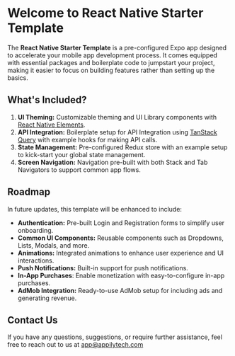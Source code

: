 # Welcome to React Native Starter Template

The **React Native Starter Template** is a pre-configured Expo app designed to accelerate your mobile app development process. It comes equipped with essential packages and boilerplate code to jumpstart your project, making it easier to focus on building features rather than setting up the basics.

## What's Included?

1. **UI Theming:** Customizable theming and UI Library components with [React Native Elements](https://reactnativeelements.com).
2. **API Integration:**  Boilerplate setup for API Integration using [TanStack Query](https://tanstack.com/query) with example hooks for making API calls.
3. **State Management:** Pre-configured Redux store with an example setup to kick-start your global state management.
4. **Screen Navigation:** Navigation pre-built with both Stack and Tab Navigators to support common app flows.

## Roadmap

In future updates, this template will be enhanced to include:

* **Authentication:** Pre-built Login and Registration forms to simplify user onboarding.
* **Common UI Components:** Reusable components such as Dropdowns, Lists, Modals, and more.
* **Animations:** Integrated animations to enhance user experience and UI interactions.
* **Push Notifications:** Built-in support for push notifications.
* **In-App Purchases**: Enable monetization with easy-to-configure in-app purchases.
* **AdMob Integration:** Ready-to-use AdMob setup for including ads and generating revenue.

## Contact Us
If you have any questions, suggestions, or require further assistance, feel free to reach out to us at [app@appilytech.com](mailto:app@appilytech.com)